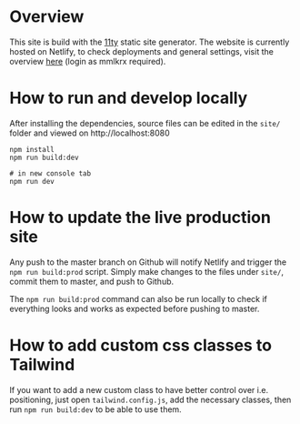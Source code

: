 # Overview

This site is build with the [11ty](https://www.11ty.io/) static site generator. The website is currently hosted on Netlify, to check deployments and general settings, visit the overview [here](https://app.netlify.com/sites/ozantasci/overview) (login as mmlkrx required).

# How to run and develop locally

After installing the dependencies, source files can be edited in the `site/` folder and viewed on http://localhost:8080

```shell
npm install
npm run build:dev

# in new console tab
npm run dev
```

# How to update the live production site

Any push to the master branch on Github will notify Netlify and trigger the `npm run build:prod` script. Simply make changes to the files under `site/`, commit them to master, and push to Github.

The `npm run build:prod` command can also be run locally to check if everything looks and works as expected before pushing to master.

# How to add custom css classes to Tailwind

If you want to add a new custom class to have better control over i.e. positioning, just open `tailwind.config.js`, add the necessary classes, then run `npm run build:dev` to be able to use them.
